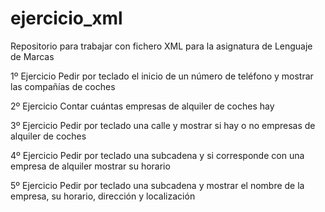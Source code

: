 # ejercicio_xml
Repositorio para trabajar con fichero XML para la asignatura de Lenguaje de Marcas

1º Ejercicio
Pedir por teclado el inicio de un número de teléfono y mostrar las compañías de coches

2º Ejercicio
Contar cuántas empresas de alquiler de coches hay

3º Ejercicio
Pedir por teclado una calle y mostrar si hay o no empresas de alquiler de coches

4º Ejercicio
Pedir por teclado una subcadena y si corresponde con una empresa de alquiler mostrar su horario

5º Ejercicio
Pedir por teclado una subcadena y mostrar el nombre de la empresa, su horario, dirección y localización
